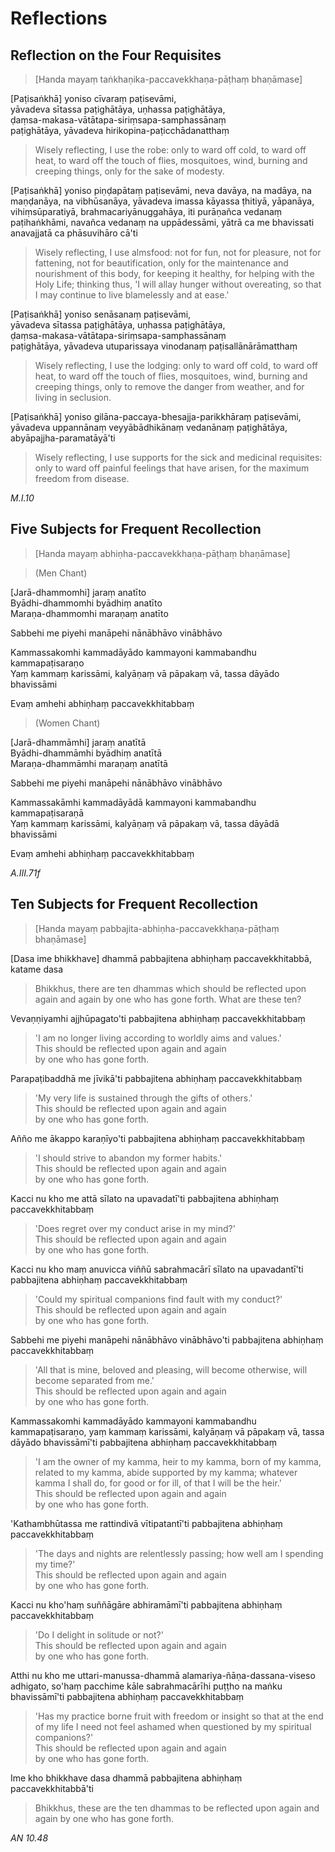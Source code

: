 # Reflections

## Reflection on the Four Requisites<a id="patisankha-yoniso"></a>

> [Handa mayaṃ taṅkhaṇika-paccavekkhaṇa-pāṭhaṃ bhaṇāmase]

[Paṭisaṅkhā] yoniso cīvaraṃ paṭisevāmi,\
yāvadeva sītassa paṭighātāya, uṇhassa paṭighātāya,\
ḍaṃsa-makasa-vātātapa-siriṃsapa-samphassānaṃ\
paṭighātāya, yāvadeva hirikopina-paṭicchādanatthaṃ

<div class="english">

> Wisely reflecting, I use the robe: only to ward off cold, to ward off heat, to
> ward off the touch of flies, mosquitoes, wind, burning and creeping things,
> only for the sake of modesty.

</div>

[Paṭisaṅkhā] yoniso piṇḍapātaṃ paṭisevāmi, neva davāya, na madāya, na maṇḍanāya,
na vibhūsanāya, yāvadeva imassa kāyassa ṭhitiyā, yāpanāya, vihiṃsūparatiyā,
brahmacariyānuggahāya, iti purāṇañca vedanaṃ paṭihaṅkhāmi, navañca vedanaṃ na
uppādessāmi, yātrā ca me bhavissati anavajjatā ca phāsuvihāro cā'ti

<div class="english">

> Wisely reflecting, I use almsfood: not for fun, not for pleasure, not for
> fattening, not for beautification, only for the maintenance and nourishment of
> this body, for keeping it healthy, for helping with the Holy Life; thinking
> thus, 'I will allay hunger without overeating, so that I may continue to live
> blamelessly and at ease.'

</div>

[Paṭisaṅkhā] yoniso senāsanaṃ paṭisevāmi,\
yāvadeva sītassa paṭighātāya, uṇhassa paṭighātāya,\
ḍaṃsa-makasa-vātātapa-siriṃsapa-samphassānaṃ\
paṭighātāya, yāvadeva utuparissaya vinodanaṃ paṭisallānārāmatthaṃ

<div class="english">

> Wisely reflecting, I use the lodging: only to ward off cold, to ward off heat,
> to ward off the touch of flies, mosquitoes, wind, burning and creeping things,
> only to remove the danger from weather, and for living in seclusion.

</div>

[Paṭisaṅkhā] yoniso gilāna-paccaya-bhesajja-parikkhāraṃ paṭisevāmi, yāvadeva
uppannānaṃ veyyābādhikānaṃ vedanānaṃ paṭighātāya, abyāpajjha-paramatāyā'ti

<div class="english">

> Wisely reflecting, I use supports for the sick and medicinal requisites: only
> to ward off painful feelings that have arisen, for the maximum freedom from
> disease.

</div>

*M.I.10*

## Five Subjects for Frequent Recollection<a id="jara-dhammomhi"></a>

> [Handa mayaṃ abhiṇha-paccavekkhaṇa-pāṭhaṃ bhaṇāmase]

<div class="instr">

> (Men Chant)

</div>

[Jarā-dhammomhi] jaraṃ anatīto\
Byādhi-dhammomhi byādhiṃ anatīto\
Maraṇa-dhammomhi maraṇaṃ anatīto

Sabbehi me piyehi manāpehi nānābhāvo vinābhāvo

Kammassakomhi kammadāyādo kammayoni kammabandhu kammapaṭisaraṇo\
Yaṃ kammaṃ karissāmi, kalyāṇaṃ vā pāpakaṃ vā, tassa dāyādo bhavissāmi

Evaṃ amhehi abhiṇhaṃ paccavekkhitabbaṃ

<div class="instr">

> (Women Chant)

</div>

[Jarā-dhammāmhi] jaraṃ anatītā\
Byādhi-dhammāmhi byādhiṃ anatītā\
Maraṇa-dhammāmhi maraṇaṃ anatītā

Sabbehi me piyehi manāpehi nānābhāvo vinābhāvo

Kammassakāmhi kammadāyādā kammayoni kammabandhu kammapaṭisaraṇā\
Yaṃ kammaṃ karissāmi, kalyāṇaṃ vā pāpakaṃ vā, tassa dāyādā bhavissāmi

Evaṃ amhehi abhiṇhaṃ paccavekkhitabbaṃ

*A.III.71f*

## Ten Subjects for Frequent Recollection<a id="dasa-ime-bhikkhave"></a>

> [Handa mayaṃ pabbajita-abhiṇha-paccavekkhaṇa-pāṭhaṃ bhaṇāmase]

[Dasa ime bhikkhave] dhammā pabbajitena abhiṇhaṃ paccavekkhitabbā, katame dasa

<div class="english">

> Bhikkhus, there are ten dhammas which should be reflected upon again and again
> by one who has gone forth. What are these ten?

</div>

Vevaṇṇiyamhi ajjhūpagato'ti pabbajitena abhiṇhaṃ paccavekkhitabbaṃ

<div class="english">

> 'I am no longer living according to worldly aims and values.'\
> This should be reflected upon again and again\
> by one who has gone forth.

</div>

Parapaṭibaddhā me jīvikā'ti pabbajitena abhiṇhaṃ paccavekkhitabbaṃ

<div class="english">

> 'My very life is sustained through the gifts of others.'\
> This should be reflected upon again and again\
> by one who has gone forth.

</div>

Añño me ākappo karaṇīyo'ti pabbajitena abhiṇhaṃ paccavekkhitabbaṃ

<div class="english">

> 'I should strive to abandon my former habits.'\
> This should be reflected upon again and again\
> by one who has gone forth.

</div>

Kacci nu kho me attā sīlato na upavadatī'ti pabbajitena abhiṇhaṃ paccavekkhitabbaṃ

<div class="english">

> 'Does regret over my conduct arise in my mind?'\
> This should be reflected upon again and again\
> by one who has gone forth.

</div>

Kacci nu kho maṃ anuvicca viññū sabrahmacārī sīlato na upavadantī'ti pabbajitena abhiṇhaṃ paccavekkhitabbaṃ

<div class="english">

> 'Could my spiritual companions find fault with my conduct?'\
> This should be reflected upon again and again\
> by one who has gone forth.

</div>

Sabbehi me piyehi manāpehi nānābhāvo vinābhāvo'ti pabbajitena abhiṇhaṃ paccavekkhitabbaṃ

<div class="english">

> 'All that is mine, beloved and pleasing, will become otherwise, will become separated from me.'\
> This should be reflected upon again and again\
> by one who has gone forth.

</div>

Kammassakomhi kammadāyādo kammayoni kammabandhu kammapaṭisaraṇo, yaṃ kammaṃ karissāmi, kalyāṇaṃ vā pāpakaṃ vā, tassa dāyādo bhavissāmī'ti pabbajitena abhiṇhaṃ paccavekkhitabbaṃ

<div class="english">

> 'I am the owner of my kamma, heir to my kamma, born of my kamma,\
> related to my kamma, abide supported by my kamma; whatever kamma I shall do, for good or for ill, of that I will be the heir.'\
> This should be reflected upon again and again\
> by one who has gone forth.

</div>

'Kathambhūtassa me rattindivā vītipatantī'ti pabbajitena abhiṇhaṃ paccavekkhitabbaṃ

<div class="english">

> 'The days and nights are relentlessly passing; how well am I spending my time?'\
> This should be reflected upon again and again\
> by one who has gone forth.

</div>

Kacci nu kho'haṃ suññāgāre abhiramāmī'ti pabbajitena abhiṇhaṃ paccavekkhitabbaṃ

<div class="english">

> 'Do I delight in solitude or not?'\
> This should be reflected upon again and again\
> by one who has gone forth.

</div>

Atthi nu kho me uttari-manussa-dhammā alamariya-ñāṇa-dassana-viseso adhigato, so'haṃ pacchime kāle sabrahmacārīhi puṭṭho na maṅku bhavissāmī'ti pabbajitena abhiṇhaṃ paccavekkhitabbaṃ

<div class="english">

> 'Has my practice borne fruit with freedom or insight so that at the end of my life I need not feel ashamed when questioned by my spiritual companions?'\
> This should be reflected upon again and again\
> by one who has gone forth.

</div>

Ime kho bhikkhave dasa dhammā pabbajitena abhiṇhaṃ paccavekkhitabbā'ti

<div class="english">

> Bhikkhus, these are the ten dhammas to be reflected upon again and again by one who has gone forth.

</div>

*AN 10.48*

